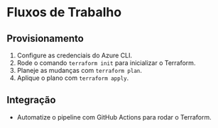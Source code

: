 # Fluxos de Trabalho

## Provisionamento
1. Configure as credenciais do Azure CLI.
2. Rode o comando `terraform init` para inicializar o Terraform.
3. Planeje as mudanças com `terraform plan`.
4. Aplique o plano com `terraform apply`.

## Integração
- Automatize o pipeline com GitHub Actions para rodar o Terraform.
